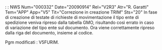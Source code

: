  :  : NWS Num="000332" Date="20090914" Rel="V2R3" Atr="R. Garatti" Tem="APP" App="V5" Tit="Correzione in creazione TRIM" Sts="20"
In fase di creazione di testate di richieste di movimentazione il tipo ente di spedizione veniva ripreso dalla tabella GMO, risultando così errato in caso di variazione del tipo ente sul documento.
Ora viene correttamente ripreso dalla riga del documento, insieme al codice.

Pgm modificati :  V5FURIM.
